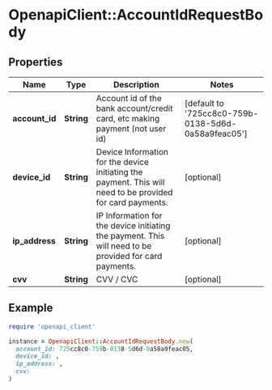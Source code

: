# OpenapiClient::AccountIdRequestBody

## Properties

| Name | Type | Description | Notes |
| ---- | ---- | ----------- | ----- |
| **account_id** | **String** | Account id of the bank account/credit card, etc making payment (not user id) | [default to &#39;725cc8c0-759b-0138-5d6d-0a58a9feac05&#39;] |
| **device_id** | **String** | Device Information for the device initiating the payment. This will need to be provided for card payments. | [optional] |
| **ip_address** | **String** | IP Information for the device initiating the payment. This will need to be provided for card payments. | [optional] |
| **cvv** | **String** | CVV / CVC | [optional] |

## Example

```ruby
require 'openapi_client'

instance = OpenapiClient::AccountIdRequestBody.new(
  account_id: 725cc8c0-759b-0138-5d6d-0a58a9feac05,
  device_id: ,
  ip_address: ,
  cvv: 
)
```

